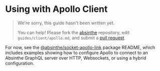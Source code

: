 # Using with Apollo Client

> We're sorry, this guide hasn't been written yet.
>
> You can help! Please fork the [absinthe](https://github.com/absinthe-graphql/absinthe) repository, edit `guides/client/apollo.md`, and submit a [pull request](https://github.com/absinthe-graphql/absinthe/pulls).

For now, see the [@absinthe/socket-apollo-link](https://github.com/absinthe-graphql/absinthe-socket/tree/master/packages/socket-apollo-link) package README, which includes examples showing how to configure Apollo to connect to an Absinthe GraphQL server over HTTP, Websockets, or using a hybrid configuration.
